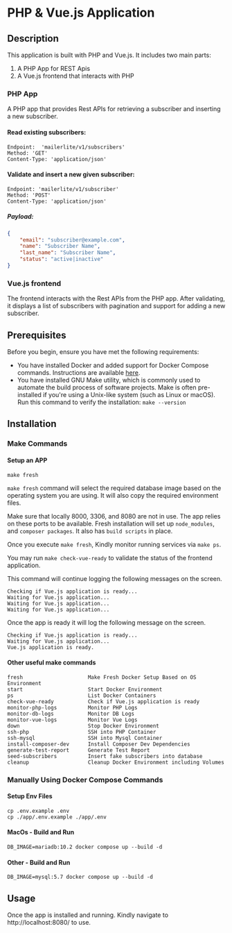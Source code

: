 # PHP & Vue.js Application

## Description

This application is built with PHP and Vue.js. It includes two main parts:
1. A PHP App for REST Apis
2. A Vue.js frontend that interacts with PHP

### PHP App
A PHP app that provides Rest APIs for retrieving a subscriber and inserting a new subscriber.

#### Read existing subscribers:
```
Endpoint:  'mailerlite/v1/subscribers'
Method: 'GET'
Content-Type: 'application/json'
```

#### Validate and insert a new given subscriber:
```
Endpoint: 'mailerlite/v1/subscriber'
Method: 'POST'
Content-Type: 'application/json'
```
##### Payload:
```json
{
    "email": "subscriber@example.com",
    "name": "Subscriber Name",
    "last_name": "Subscriber Name",
    "status": "active|inactive"
}
```

### Vue.js frontend

The frontend interacts with the Rest APIs from the PHP app. After validating, it displays a list of subscribers with pagination and support for adding a new subscriber.

## Prerequisites

Before you begin, ensure you have met the following requirements:
- You have installed Docker and added support for Docker Compose commands. Instructions are available [here](https://docs.docker.com/compose/install/).
- You have installed GNU Make utility, which is commonly used to automate the build process of software projects. Make is often pre-installed if you're using a Unix-like system (such as Linux or macOS). Run this command to verify the installation:
`make --version`

## Installation

### Make Commands

#### Setup an APP
```
make fresh
```

`make fresh` command will select the required database image based on the operating system you are using. It will also copy the required environment files.

Make sure that locally 8000, 3306, and 8080 are not in use. The app relies on these ports to be available. Fresh installation will set up `node_modules`, and `composer packages`. It also has `build scripts` in place.

Once you execute `make fresh`, Kindly monitor running services via `make ps`. 

You may run `make check-vue-ready` to validate the status of the frontend application.

This command will continue logging the following messages on the screen.
```
Checking if Vue.js application is ready...
Waiting for Vue.js application...
Waiting for Vue.js application...
Waiting for Vue.js application...
```
Once the app is ready it will log the following message on the screen.
```
Checking if Vue.js application is ready...
Waiting for Vue.js application...
Vue.js application is ready.
```

#### Other useful make commands
```
fresh                     Make Fresh Docker Setup Based on OS Environment
start                     Start Docker Environment
ps                        List Docker Containers
check-vue-ready           Check if Vue.js application is ready
monitor-php-logs          Monitor PHP Logs
monitor-db-logs           Monitor DB Logs
monitor-vue-logs          Monitor Vue Logs
down                      Stop Docker Environment
ssh-php                   SSH into PHP Container
ssh-mysql                 SSH into Mysql Container
install-composer-dev      Install Composer Dev Dependencies
generate-test-report      Generate Test Report
seed-subscribers          Insert fake subscribers into database
cleanup                   Cleanup Docker Environment including Volumes
```

### Manually Using Docker Compose Commands

#### Setup Env Files
```
cp .env.example .env
cp ./app/.env.example ./app/.env
```

#### MacOs - Build and Run
```
DB_IMAGE=mariadb:10.2 docker compose up --build -d
```

#### Other - Build and Run
```
DB_IMAGE=mysql:5.7 docker compose up --build -d
```

## Usage

Once the app is installed and running. Kindly navigate to http://localhost:8080/ to use.
